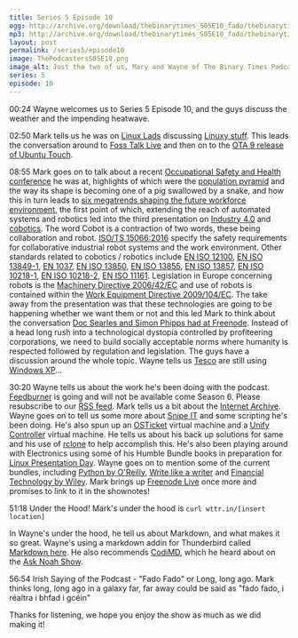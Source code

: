 ```yaml
---
title: Series 5 Episode 10
ogg: http://archive.org/download/thebinarytimes_S05E10_fado/thebinarytimes_S05E10_fado.ogg
mp3: http://archive.org/download/thebinarytimes_S05E10_fado/thebinarytimes_S05E10_fado.mp3
layout: post
permalink: /series5/episode10
image: ThePodcastersS05E10.png
image_alt: Just the two of us, Mary and Wayne of The Binary Times Podcast
series: 5
episode: 10
---
```

00:24 Wayne welcomes us to Series 5 Episode 10, and the guys discuss the weather and the impending heatwave.

02:50 Mark tells us he was on [Linux Lads](https://linuxlads.com/) discussing
[Linuxy stuff](https://linuxlads.com/episodes/season-2-episode-9). This leads the conversation around to [Foss Talk Live](https://fosstalk.com)
and then on to the [OTA 9 release of Ubuntu Touch](https://ubports.com/blog/ubports-blog-1/post/ubuntu-touch-ota-9-release-225).

08:55 Mark goes on to talk about a recent [Occupational Safety and Health conference](https://www.healthandsafetyreview.ie/conference-details/8)
he was at, highlights of which were the [population pyramid](https://www.populationpyramid.net/ireland/2017/) and the way its shape is becoming
one of a pig swallowed by a snake, and how this in turn leads to 
[six megatrends shaping the future workforce environment](https://www.csiro.au/en/news/news-releases/2018/six-megatrends-workplace-health-safety),
the first point of which, extending the reach of automated systems and robotics led into the third presentation on
[Industry 4.0](https://www.bcg.com/publications/2015/engineered_products_project_business_industry_4_future_productivity_growth_manufacturing_industries.aspx)
and [cobotics](https://www.coboticsworld.com/). The word Cobot is a contraction of two words, these being collaboration and robot.
[ISO/TS 15066:2016](https://www.iso.org/standard/62996.html) specify the safety requirements for collaborative industrial robot systems and the
work environment. Other standards related to cobotics / robotics include [EN ISO 12100](https://www.iso.org/standard/51528.html),
[EN ISO 13849-1](https://www.iso.org/standard/69883.html), [EN 1037](https://cemarking.net/tag/en-1037/),
[EN ISO 13850](https://www.iso.org/standard/59970.html), [EN ISO 13855](https://www.iso.org/standard/42845.html),
[EN ISO 13857](https://www.iso.org/standard/39255.html), [EN ISO 10218-1](https://www.iso.org/standard/51330.html),
[EN ISO 10218-2](https://www.iso.org/standard/41571.html), [EN ISO 11161](https://www.iso.org/standard/35996.html).
Legislation in Europe concerning robots is the
[Machinery Directive 2006/42/EC](https://osha.europa.eu/en/legislation/directives/directive-2006-42-ec-of-the-european-parliament-and-of-the-council)
and use of robots is contained within the [Work Equipment Directive 2009/104/EC](https://osha.europa.eu/en/legislation/directives/3). The take away
from the presentation was that these technologies are going to be happening whether we want them or not and this led Mark to think about the
conversation [Doc Searles and Simon Phipps had at Freenode](https://www.youtube.com/watch?v=oOFuQLTVdZc). Instead of a head long rush into a technological
dystopia controlled by profiteering corporations, we need to build socially acceptable norms where humanity is respected followed by regulation and
legislation. The guys have a discussion around the whole topic. Wayne tells us [Tesco](https://www.tesco.com/) are still using
[Windows XP](https://support.microsoft.com/en-us/help/14223/windows-xp-end-of-support)...

30:20 Wayne tells us about the work he's been doing with the podcast. [Feedburner](https://feedburner.google.com/) is going and will not be available
come Season 6. Please resubscribe to our [RSS feed](https://www.thebinarytimes.net/rss-ogg.xml). Mark tells us a bit about the
[Internet Archive](https://archive.org/). Wayne goes on to tell us some more about [Snipe IT](https://snipeitapp.com/) and some scripting he's been
doing. He's also spun up an [OSTicket](https://osticket.com/) virtual machine and a
[Unify Controller](https://help.ubnt.com/hc/en-us/articles/220066768-UniFi-How-to-Install-and-Update-via-APT-on-Debian-or-Ubuntu) virtual machine. He
tells us about his back up solutions for same and his use of [rclone](https://rclone.org/) to help accomplish this. He's also been playing around with
Electronics using some of his Humble Bundle books in preparation for [Linux Presentation Day](http://linux-presentation-day.org.uk/). Wayne goes on to
mention some of the current bundles, including [Python by O'Reilly](https://www.humblebundle.com/books/python-oreilly-books),
[Write like a writer](https://www.humblebundle.com/books/write-like-a-writer-books) and
[Financial Technology by Wiley](https://www.humblebundle.com/books/financial-technology-books). Mark brings up
[Freenode Live](https://www.youtube.com/playlist?list=PLsYAJYM22VA2NMo61bxIXowgXXHufwPm8) once more and promises to link to it in the shownotes!

51:18 Under the Hood! Mark's under the hood is `curl wttr.in/[insert location]`

In Wayne's under the hood, he tell us about Markdown, and what makes it so great. Wayne's using a markdown addin for Thunderbird called 
[Markdown here](https://markdown-here.com/). He also recommends [CodiMD](https://demo.codimd.org/), which he heard about on the
[Ask Noah Show](https://podcast.asknoahshow.com/126).

56:54 Irish Saying of the Podcast - "Fado Fado" or Long, long ago. Mark thinks long, long ago in a galaxy far, far away could be said as "fado fado, 
i r&eacute;altra i bhfad i gc&eacute;in"

Thanks for listening, we hope you enjoy the show as much as we did making it!
